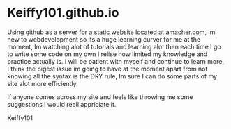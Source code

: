 # Keiffy101.github.io

Using github as a server for a static website located at amacher.com, Im new to webdevelopment so its a huge learning curver for me at the moment, Im watching alot of tutorials and learning alot then each time I go to write some code on my own I relise how limited my knowledge and practice actually is. I will be patient with myself and continue to learn more, I think the bigest issue im going to have at the moment apart from not knowing all the syntax is the DRY rule, Im sure I can do some parts of my site alot more efficiently. 

If anyone comes across my site and feels like throwing me some suggestions I would reall appriciate it.

Keiffy101
